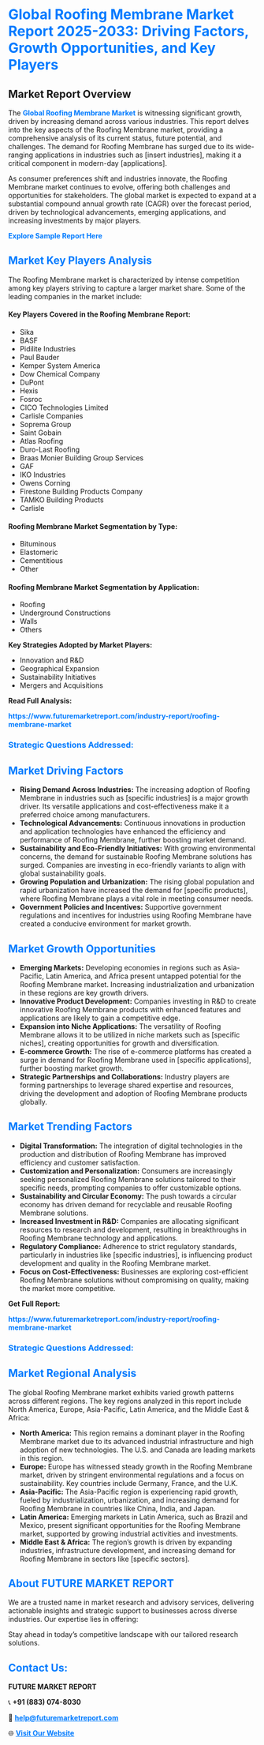 <h1 style="color: #007BFF;">Global Roofing Membrane Market Report 2025-2033: Driving Factors, Growth Opportunities, and Key Players</h1>

<section id="overview">
<h2>Market Report Overview</h2>
<p>The <a href="https://www.futuremarketreport.com/industry-report/roofing-membrane-market" style="color: #007BFF; text-decoration: none;"><strong>Global Roofing Membrane Market</strong></a> is witnessing significant growth, driven by increasing demand across various industries. This report delves into the key aspects of the Roofing Membrane market, providing a comprehensive analysis of its current status, future potential, and challenges. The demand for Roofing Membrane has surged due to its wide-ranging applications in industries such as [insert industries], making it a critical component in modern-day [applications].</p>
<p>As consumer preferences shift and industries innovate, the Roofing Membrane market continues to evolve, offering both challenges and opportunities for stakeholders. The global market is expected to expand at a substantial compound annual growth rate (CAGR) over the forecast period, driven by technological advancements, emerging applications, and increasing investments by major players.</p>
</section>

<section id="overview">
<p><a href="https://www.futuremarketreport.com/request-sample/reportId=102067" style="color: #007BFF; text-decoration: none;"><strong>Explore Sample Report Here</strong></a></p>
</section>

<section id="key-players">
<h2 style="color: #007BFF;">Market Key Players Analysis</h2>
<p>The Roofing Membrane market is characterized by intense competition among key players striving to capture a larger market share. Some of the leading companies in the market include:</p>
<h4>Key Players Covered in the Roofing Membrane Report:</h4>
<ul><li>Sika</li><li>BASF</li><li>Pidilite Industries</li><li>Paul Bauder</li><li>Kemper System America</li><li>Dow Chemical Company</li><li>DuPont</li><li>Hexis</li><li>Fosroc</li><li>CICO Technologies Limited</li><li>Carlisle Companies</li><li>Soprema Group</li><li>Saint Gobain</li><li>Atlas Roofing</li><li>Duro-Last Roofing</li><li>Braas Monier Building Group Services</li><li>GAF</li><li>IKO Industries</li><li>Owens Corning</li><li>Firestone Building Products Company</li><li>TAMKO Building Products</li><li>Carlisle</li></ul>
<h4>Roofing Membrane Market Segmentation by Type:</h4>
<ul><li>Bituminous</li><li>Elastomeric</li><li>Cementitious</li><li>Other</li></ul>

<h4>Roofing Membrane Market Segmentation by Application:</h4>
<ul><li>Roofing</li><li>Underground Constructions</li><li>Walls</li><li>Others</li></ul>
<p><strong>Key Strategies Adopted by Market Players:</strong></p>
<ul>
<li>Innovation and R&D</li>
<li>Geographical Expansion</li>
<li>Sustainability Initiatives</li>
<li>Mergers and Acquisitions</li>
</ul>
</section>

<section>
<p><strong>Read Full Analysis: </strong></p><a href="https://www.futuremarketreport.com/industry-report/roofing-membrane-market" style="color: #007BFF; text-decoration: none;"><strong>https://www.futuremarketreport.com/industry-report/roofing-membrane-market</strong></a>
<h3 style="color: #007BFF;">Strategic Questions Addressed:</h3>
</section>

<section id="driving-factors">
<h2 style="color: #007BFF;">Market Driving Factors</h2>
<ul>
<li><strong>Rising Demand Across Industries:</strong> The increasing adoption of Roofing Membrane in industries such as [specific industries] is a major growth driver. Its versatile applications and cost-effectiveness make it a preferred choice among manufacturers.</li>
<li><strong>Technological Advancements:</strong> Continuous innovations in production and application technologies have enhanced the efficiency and performance of Roofing Membrane, further boosting market demand.</li>
<li><strong>Sustainability and Eco-Friendly Initiatives:</strong> With growing environmental concerns, the demand for sustainable Roofing Membrane solutions has surged. Companies are investing in eco-friendly variants to align with global sustainability goals.</li>
<li><strong>Growing Population and Urbanization:</strong> The rising global population and rapid urbanization have increased the demand for [specific products], where Roofing Membrane plays a vital role in meeting consumer needs.</li>
<li><strong>Government Policies and Incentives:</strong> Supportive government regulations and incentives for industries using Roofing Membrane have created a conducive environment for market growth.</li>
</ul>
</section>

<section id="growth-opportunities">
<h2 style="color: #007BFF;">Market Growth Opportunities</h2>
<ul>
<li><strong>Emerging Markets:</strong> Developing economies in regions such as Asia-Pacific, Latin America, and Africa present untapped potential for the Roofing Membrane market. Increasing industrialization and urbanization in these regions are key growth drivers.</li>
<li><strong>Innovative Product Development:</strong> Companies investing in R&D to create innovative Roofing Membrane products with enhanced features and applications are likely to gain a competitive edge.</li>
<li><strong>Expansion into Niche Applications:</strong> The versatility of Roofing Membrane allows it to be utilized in niche markets such as [specific niches], creating opportunities for growth and diversification.</li>
<li><strong>E-commerce Growth:</strong> The rise of e-commerce platforms has created a surge in demand for Roofing Membrane used in [specific applications], further boosting market growth.</li>
<li><strong>Strategic Partnerships and Collaborations:</strong> Industry players are forming partnerships to leverage shared expertise and resources, driving the development and adoption of Roofing Membrane products globally.</li>
</ul>
</section>

<section id="trending-factors">
<h2 style="color: #007BFF;">Market Trending Factors</h2>
<ul>
<li><strong>Digital Transformation:</strong> The integration of digital technologies in the production and distribution of Roofing Membrane has improved efficiency and customer satisfaction.</li>
<li><strong>Customization and Personalization:</strong> Consumers are increasingly seeking personalized Roofing Membrane solutions tailored to their specific needs, prompting companies to offer customizable options.</li>
<li><strong>Sustainability and Circular Economy:</strong> The push towards a circular economy has driven demand for recyclable and reusable Roofing Membrane solutions.</li>
<li><strong>Increased Investment in R&D:</strong> Companies are allocating significant resources to research and development, resulting in breakthroughs in Roofing Membrane technology and applications.</li>
<li><strong>Regulatory Compliance:</strong> Adherence to strict regulatory standards, particularly in industries like [specific industries], is influencing product development and quality in the Roofing Membrane market.</li>
<li><strong>Focus on Cost-Effectiveness:</strong> Businesses are exploring cost-efficient Roofing Membrane solutions without compromising on quality, making the market more competitive.</li>
</ul>
</section>

<section>
<p><strong>Get Full Report: </strong></p><a href="https://www.futuremarketreport.com/industry-report/roofing-membrane-market" style="color: #007BFF; text-decoration: none;"><strong>https://www.futuremarketreport.com/industry-report/roofing-membrane-market</strong></a>
<h3 style="color: #007BFF;">Strategic Questions Addressed:</h3>
</section>


<section id="regional-analysis">
<h2 style="color: #007BFF;">Market Regional Analysis</h2>
<p>The global Roofing Membrane market exhibits varied growth patterns across different regions. The key regions analyzed in this report include North America, Europe, Asia-Pacific, Latin America, and the Middle East & Africa:</p>
<ul>
<li><strong>North America:</strong> This region remains a dominant player in the Roofing Membrane market due to its advanced industrial infrastructure and high adoption of new technologies. The U.S. and Canada are leading markets in this region.</li>
<li><strong>Europe:</strong> Europe has witnessed steady growth in the Roofing Membrane market, driven by stringent environmental regulations and a focus on sustainability. Key countries include Germany, France, and the U.K.</li>
<li><strong>Asia-Pacific:</strong> The Asia-Pacific region is experiencing rapid growth, fueled by industrialization, urbanization, and increasing demand for Roofing Membrane in countries like China, India, and Japan.</li>
<li><strong>Latin America:</strong> Emerging markets in Latin America, such as Brazil and Mexico, present significant opportunities for the Roofing Membrane market, supported by growing industrial activities and investments.</li>
<li><strong>Middle East & Africa:</strong> The region’s growth is driven by expanding industries, infrastructure development, and increasing demand for Roofing Membrane in sectors like [specific sectors].</li>
</ul>
</section>

<footer>
<h2 style="color: #007BFF;">About FUTURE MARKET REPORT</h2>
<p>We are a trusted name in market research and advisory services, delivering actionable insights and strategic support to businesses across diverse industries. Our expertise lies in offering:</p>

<p>Stay ahead in today’s competitive landscape with our tailored research solutions.</p>

<h2 style="color: #007BFF;">Contact Us:</h2>
<p><strong>FUTURE MARKET REPORT</strong></p>
<p>📞 <strong>+91 (883) 074-8030</strong></p>
<p>📧 <strong><a href="mailto:help@futuremarketreport.com" style="color: #007BFF;">help@futuremarketreport.com</a></strong></p>
<p>🌐 <strong><a href="https://www.futuremarketreport.com/" style="color: #007BFF;">Visit Our Website</a></strong></p>
</footer>